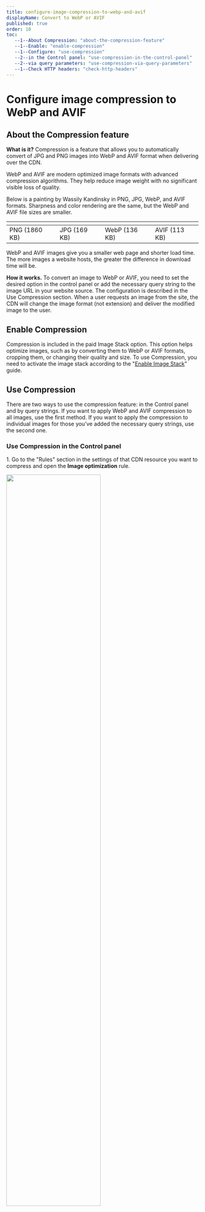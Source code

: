 ```yaml
---
title: configure-image-compression-to-webp-and-avif
displayName: Convert to WebP or AVIF
published: true
order: 10
toc:
   --1--About Compression: "about-the-compression-feature"
   --1--Enable: "enable-compression"
   --1--Configure: "use-compression"
   --2--in the Control panel: "use-compression-in-the-control-panel"
   --2--via query parameters: "use-compression-via-query-parameters"
   --1--Check HTTP headers: "check-http-headers"
---
```

# Сonfigure image compression to WebP and AVIF
  
## About the Compression feature

**What is it?** Compression is a feature that allows you to automatically convert of JPG and PNG images into WebP and AVIF format when delivering over the CDN.

WebP and AVIF are modern optimized image formats with advanced compression algorithms. They help reduce image weight with no significant visible loss of quality.

Below is a painting by Wassily Kandinsky in PNG, JPG, WebP, and AVIF formats. Sharpness and color rendering are the same, but the WebP and AVIF file sizes are smaller.

| <img src="https://assets.gcore.pro/docs/cdn/cdn-resource-options/image-optimization-paid/image-stack-tools/configure-image-compression-to-webp-and-avif/11028965206801.png" alt="">              |<img src="https://assets.gcore.pro/docs/cdn/cdn-resource-options/image-optimization-paid/image-stack-tools/configure-image-compression-to-webp-and-avif/11028965205905.png" alt="">              |<img src="https://assets.gcore.pro/docs/cdn/cdn-resource-options/image-optimization-paid/image-stack-tools/configure-image-compression-to-webp-and-avif/11028965337873.png" alt="">               |<img src="https://assets.gcore.pro/docs/cdn/cdn-resource-options/image-optimization-paid/image-stack-tools/configure-image-compression-to-webp-and-avif/11028965357457.png" alt="">               |
|---------------|--------------|---------------|---------------|
| PNG (1860 KB) | JPG (169 KB) | WebP (136 KB) | AVIF (113 KB) |


WebP and AVIF images give you a smaller web page and shorter load time. The more images a website hosts, the greater the difference in download time will be.

**How it works.** To convert an image to WebP or AVIF, you need to set the desired option in the control panel or add the necessary query string to the image URL in your website source. The configuration is described in the Use Compression section. When a user requests an image from the site, the CDN will change the image format (not extension) and deliver the modified image to the user.

## Enable Compression

Compression is included in the paid Image Stack option. This option helps optimize images, such as by converting them to WebP or AVIF formats, cropping them, or changing their quality and size. To use Compression, you need to activate the image stack according to the "<a href="https://gcore.com/docs/cdn/cdn-resource-options/image-optimization-paid/enable-image-stack" target="_blank">Enable Image Stack</a>" guide.

## Use Compression

There are two ways to use the compression feature: in the Control panel and by query strings. If you want to apply WebP and AVIF compression to all images, use the first method. If you want to apply the compression to individual images for those you’ve added the necessary query strings, use the second one.

### Use Compression in the Control panel

1\. Go to the "Rules" section in the settings of that CDN resource you want to compress and open the **Image optimization** rule.

<img src="https://assets.gcore.pro/docs/cdn/cdn-resource-options/image-optimization-paid/image-stack-tools/configure-image-compression-to-webp-and-avif/11774756992785.png" alt="" width="70%">

2\. Click **Enable WebP compression** and/or **Enable AVIF compression**. If you enable both options, the format will be chosen depending on which format (WebP or AVIF) the end-user’s browser supports. If the browser supports both, the image will be converted to the AVIF format.

<img src="https://assets.gcore.pro/docs/cdn/cdn-resource-options/image-optimization-paid/image-stack-tools/configure-image-compression-to-webp-and-avif/11028965476113.png" alt="" width="60%">

3\. Click **Save changes** at the right top corner of the page.

The setup is complete. Now images will be delivered to end-users in WebP or AVIF format.

### Use Compression via query parameters

1\. Open the website source code.

2\. Find strings with the URLs of the images whose quality you want to change.

3\. Add the query strings to the URLs of the images as follows:

<code-block>
image.jpg?fmt=<span style="color:#FF5913">value</span>
</code-block>

where ```value``` is:

- <span style="color:#FF5913">webp</span> (if you want to convert images into the WebP format)
- <span style="color:#FF5913">avif</span> (if you want to convert images into the AVIF format)
- <span style="color:#FF5913">avif,webp</span> (if you want to convert into both)

For example: ```image.jpg?fmt=avif,webp```.

4\. Save the changes in the website source code. Images on the website will now be shown to the end-user in the format you set.

## Check HTTP headers

After converting, an image does not change its URL or extension. So you can use the HTTP header value of the image to check if the changes have been applied.

The *X-Img-Operations* header reflects all the conversions performed. If the value includes "convert", the image size has changed.

The *Content-Type* header shows the compression format. If the value is image/webp or image/avif, the image is in a new format.

<img src="https://assets.gcore.pro/docs/cdn/cdn-resource-options/image-optimization-paid/image-stack-tools/configure-image-compression-to-webp-and-avif/11028965537425.png" alt="" width="50%">

If the HTTP header contains no convert value and CDN returns the image with original quality, check the _Img-Skip-Reason_ HTTP header. This will explain the reason why the operation could not be done. For example, “converted image bigger than origin value” appears when the value that was set is higher than the original one. In this case, lower the quality according to the "<a href="https://gcore.com/docs/cdn/cdn-resource-options/image-optimization-paid/image-stack-tools/change-image-quality" target="_blank">Change image quality</a>" guide.

<img src="https://assets.gcore.pro/docs/cdn/cdn-resource-options/image-optimization-paid/image-stack-tools/configure-image-compression-to-webp-and-avif/11028973043857.png" alt="" width="50%">